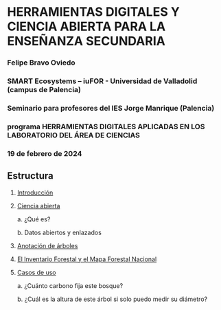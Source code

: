 # HERRAMIENTAS DIGITALES Y CIENCIA ABIERTA PARA LA ENSEÑANZA SECUNDARIA
### Felipe Bravo Oviedo
### SMART Ecosystems – iuFOR - Universidad de Valladolid (campus de Palencia)
### Seminario para profesores del IES Jorge Manrique (Palencia) 
### programa HERRAMIENTAS DIGITALES APLICADAS EN LOS LABORATORIO DEL ÁREA DE CIENCIAS
### 19 de febrero de 2024

## Estructura

1.	[Introducción](https://github.com/Felipe-Bravo/HerramientasDigitales-CienciaAbierta-IES/blob/master/introduccion)
2.	[Ciencia abierta](https://github.com/Felipe-Bravo/HerramientasDigitales-CienciaAbierta-IES/blob/master/CienciaAbierta.md)
   
    a.	¿Qué es?
  	
    b.	Datos abiertos y enlazados
  	
4.	[Anotación de árboles](https://github.com/Felipe-Bravo/HerramientasDigitales-CienciaAbierta-IES/blob/master/AnotacionArboles.md)
5.	[El Inventario Forestal y el Mapa Forestal Nacional](https://github.com/Felipe-Bravo/HerramientasDigitales-CienciaAbierta-IES/blob/master/InventarioMapaForestal.md)
6.	[Casos de uso](https://github.com/Felipe-Bravo/HerramientasDigitales-CienciaAbierta-IES/blob/master/CasosUso.md)
   
    a.	¿Cuánto carbono fija este bosque?
  	
    b.	¿Cuál es la altura de este árbol si solo puedo medir su diámetro?

